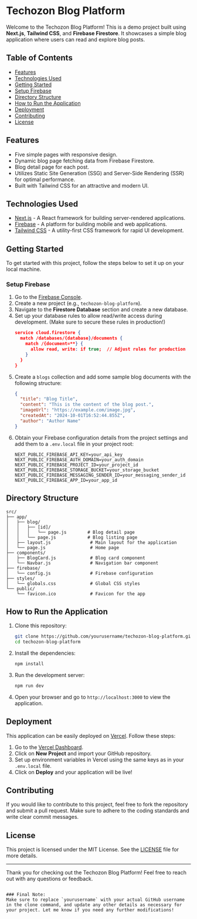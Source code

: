 # Techozon Blog Platform

Welcome to the Techozon Blog Platform! This is a demo project built using **Next.js**, **Tailwind CSS**, and **Firebase Firestore**. It showcases a simple blog application where users can read and explore blog posts.

## Table of Contents

- [Features](#features)
- [Technologies Used](#technologies-used)
- [Getting Started](#getting-started)
- [Setup Firebase](#setup-firebase)
- [Directory Structure](#directory-structure)
- [How to Run the Application](#how-to-run-the-application)
- [Deployment](#deployment)
- [Contributing](#contributing)
- [License](#license)

## Features

- Five simple pages with responsive design.
- Dynamic blog page fetching data from Firebase Firestore.
- Blog detail page for each post.
- Utilizes Static Site Generation (SSG) and Server-Side Rendering (SSR) for optimal performance.
- Built with Tailwind CSS for an attractive and modern UI.

## Technologies Used

- [Next.js](https://nextjs.org/) - A React framework for building server-rendered applications.
- [Firebase](https://firebase.google.com/) - A platform for building mobile and web applications.
- [Tailwind CSS](https://tailwindcss.com/) - A utility-first CSS framework for rapid UI development.

## Getting Started

To get started with this project, follow the steps below to set it up on your local machine.

### Setup Firebase

1. Go to the [Firebase Console](https://console.firebase.google.com/).
2. Create a new project (e.g., `techozon-blog-platform`).
3. Navigate to the **Firestore Database** section and create a new database.
4. Set up your database rules to allow read/write access during development. (Make sure to secure these rules in production!)
   ```json
   service cloud.firestore {
     match /databases/{database}/documents {
       match /{document=**} {
         allow read, write: if true;  // Adjust rules for production
       }
     }
   }
   
5. Create a `blogs` collection and add some sample blog documents with the following structure:
   ```json
   {
     "title": "Blog Title",
     "content": "This is the content of the blog post.",
     "imageUrl": "https://example.com/image.jpg",
     "createdAt": "2024-10-01T16:52:44.855Z",
     "author": "Author Name"
   }
   ```
6. Obtain your Firebase configuration details from the project settings and add them to a `.env.local` file in your project root:
   ```plaintext
   NEXT_PUBLIC_FIREBASE_API_KEY=your_api_key
   NEXT_PUBLIC_FIREBASE_AUTH_DOMAIN=your_auth_domain
   NEXT_PUBLIC_FIREBASE_PROJECT_ID=your_project_id
   NEXT_PUBLIC_FIREBASE_STORAGE_BUCKET=your_storage_bucket
   NEXT_PUBLIC_FIREBASE_MESSAGING_SENDER_ID=your_messaging_sender_id
   NEXT_PUBLIC_FIREBASE_APP_ID=your_app_id
   ```

## Directory Structure

```plaintext
src/
├── app/
│   ├── blog/
│   │   ├── [id]/
│   │   │   └── page.js        # Blog detail page
│   │   └── page.js            # Blog listing page
│   ├── layout.js               # Main layout for the application
│   └── page.js                 # Home page
├── components/
│   ├── BlogCard.js             # Blog card component
│   └── Navbar.js               # Navigation bar component
├── firebase/
│   └── config.js               # Firebase configuration
├── styles/
│   └── globals.css             # Global CSS styles
└── public/
    └── favicon.ico             # Favicon for the app
```

## How to Run the Application

1. Clone this repository:
   ```bash
   git clone https://github.com/yourusername/techozon-blog-platform.git
   cd techozon-blog-platform
   ```

2. Install the dependencies:
   ```bash
   npm install
   ```

3. Run the development server:
   ```bash
   npm run dev
   ```

4. Open your browser and go to `http://localhost:3000` to view the application.

## Deployment

This application can be easily deployed on [Vercel](https://vercel.com/). Follow these steps:

1. Go to the [Vercel Dashboard](https://vercel.com/dashboard).
2. Click on **New Project** and import your GitHub repository.
3. Set up environment variables in Vercel using the same keys as in your `.env.local` file.
4. Click on **Deploy** and your application will be live!

## Contributing

If you would like to contribute to this project, feel free to fork the repository and submit a pull request. Make sure to adhere to the coding standards and write clear commit messages.

## License

This project is licensed under the MIT License. See the [LICENSE](LICENSE) file for more details.

---

Thank you for checking out the Techozon Blog Platform! Feel free to reach out with any questions or feedback.
```

### Final Note:
Make sure to replace `yourusername` with your actual GitHub username in the clone command, and update any other details as necessary for your project. Let me know if you need any further modifications!
